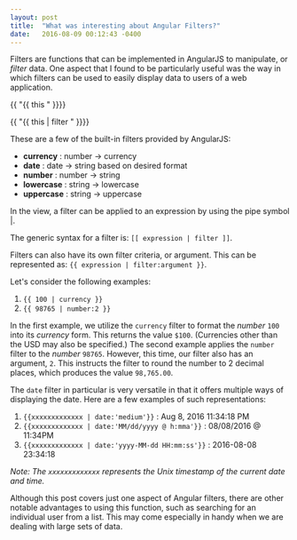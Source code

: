 ```yaml
---
layout: post
title:  "What was interesting about Angular Filters?"
date:   2016-08-09 00:12:43 -0400
---
```


Filters are functions that can be implemented in AngularJS to manipulate, or *filter* data. One aspect that I found to be particularly useful was the way in which filters can be used to easily display data to users of a web application.

{{ "{{ this " }}}}

{{ "{{ this | filter " }}}}

These are a few of the built-in filters provided by AngularJS:

* **currency** : number -> currency
* **date** : date -> string based on desired format
* **number** : number -> string
* **lowercase** : string -> lowercase
* **uppercase** : string -> uppercase

In the view, a filter can be applied to an expression by using the pipe symbol |. 

The generic syntax for a filter is: `[[ expression | filter ]]`.

Filters can also have its own filter criteria, or argument. This can be represented as: `{{ expression | filter:argument }}`. 

Let's consider the following examples:

1. `{{ 100 | currency }}`
2. `{{ 98765 | number:2 }}`

In the first example, we utilize the `currency` filter to format the *number* `100` into its *currency* form. This returns the value `$100`. (Currencies other than the USD may also be specified.) The second example applies the `number` filter to the *number* `98765`. However, this time, our filter also has an argument, `2`. This instructs the filter to round the number to 2 decimal places, which produces the value `98,765.00`.

The `date` filter in particular is very versatile in that it offers multiple ways of displaying the date. Here are a few examples of such representations:

1. `{{xxxxxxxxxxxxx | date:'medium'}}` : Aug 8, 2016 11:34:18 PM
2. `{{xxxxxxxxxxxxx | date:'MM/dd/yyyy @ h:mma'}}` : 08/08/2016 @ 11:34PM
3. `{{xxxxxxxxxxxxx | date:'yyyy-MM-dd HH:mm:ss'}}` : 2016-08-08 23:34:18

*Note: The `xxxxxxxxxxxxx` represents the Unix timestamp of the current date and time.*

Although this post covers just one aspect of Angular filters, there are other notable advantages to using this function, such as searching for an individual user from a list. This may come especially in handy when we are dealing with large sets of data. 
